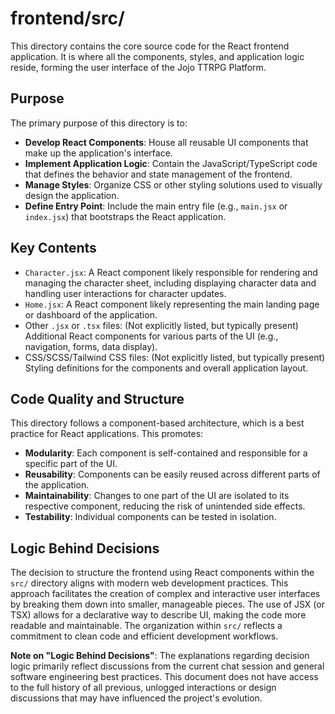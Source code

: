 # frontend/src/

This directory contains the core source code for the React frontend application. It is where all the components, styles, and application logic reside, forming the user interface of the Jojo TTRPG Platform.

## Purpose

The primary purpose of this directory is to:
*   **Develop React Components**: House all reusable UI components that make up the application's interface.
*   **Implement Application Logic**: Contain the JavaScript/TypeScript code that defines the behavior and state management of the frontend.
*   **Manage Styles**: Organize CSS or other styling solutions used to visually design the application.
*   **Define Entry Point**: Include the main entry file (e.g., `main.jsx` or `index.jsx`) that bootstraps the React application.

## Key Contents

*   `Character.jsx`: A React component likely responsible for rendering and managing the character sheet, including displaying character data and handling user interactions for character updates.
*   `Home.jsx`: A React component likely representing the main landing page or dashboard of the application.
*   Other `.jsx` or `.tsx` files: (Not explicitly listed, but typically present) Additional React components for various parts of the UI (e.g., navigation, forms, data display).
*   CSS/SCSS/Tailwind CSS files: (Not explicitly listed, but typically present) Styling definitions for the components and overall application layout.

## Code Quality and Structure

This directory follows a component-based architecture, which is a best practice for React applications. This promotes:
*   **Modularity**: Each component is self-contained and responsible for a specific part of the UI.
*   **Reusability**: Components can be easily reused across different parts of the application.
*   **Maintainability**: Changes to one part of the UI are isolated to its respective component, reducing the risk of unintended side effects.
*   **Testability**: Individual components can be tested in isolation.

## Logic Behind Decisions

The decision to structure the frontend using React components within the `src/` directory aligns with modern web development practices. This approach facilitates the creation of complex and interactive user interfaces by breaking them down into smaller, manageable pieces. The use of JSX (or TSX) allows for a declarative way to describe UI, making the code more readable and maintainable. The organization within `src/` reflects a commitment to clean code and efficient development workflows.

**Note on "Logic Behind Decisions"**: The explanations regarding decision logic primarily reflect discussions from the current chat session and general software engineering best practices. This document does not have access to the full history of all previous, unlogged interactions or design discussions that may have influenced the project's evolution.
